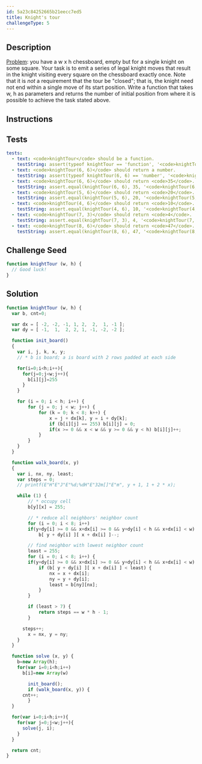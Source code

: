 ```yaml
---
id: 5a23c84252665b21eecc7ed5
title: Knight's tour
challengeType: 5
---
```


## Description
<section id='description'>
<a href="https://en.wikipedia.org/wiki/Knight%27s_tour">Problem</a>: you have a w x h chessboard, empty but for a single knight on some square. Your task is to emit a series of legal knight moves that result in the knight visiting every square on the chessboard exactly once. Note that it is <i>not</i> a requirement that the tour be "closed"; that is, the knight need not end within a single move of its start position.
Write a function that takes w, h as parameters and returns the number of initial position from where it is possible to achieve the task stated above.
</section>

## Instructions
<section id='instructions'>

</section>

## Tests
<section id='tests'>

``` yml
tests:
  - text: <code>knightTour</code> should be a function.
    testString: assert(typeof knightTour == 'function', '<code>knightTour</code> should be a function.');
  - text: <code>knightTour(6, 6)</code> should return a number.
    testString: assert(typeof knightTour(6, 6) == 'number', '<code>knightTour(6, 6)</code> should return a number.');
  - text: <code>knightTour(6, 6)</code> should return <code>35</code>.
    testString: assert.equal(knightTour(6, 6), 35, '<code>knightTour(6, 6)</code> should return <code>35</code>.');
  - text: <code>knightTour(5, 6)</code> should return <code>20</code>.
    testString: assert.equal(knightTour(5, 6), 20, '<code>knightTour(5, 6)</code> should return <code>20</code>.');
  - text: <code>knightTour(4, 6)</code> should return <code>10</code>.
    testString: assert.equal(knightTour(4, 6), 10, '<code>knightTour(4, 6)</code> should return <code>10</code>.');
  - text: <code>knightTour(7, 3)</code> should return <code>4</code>.
    testString: assert.equal(knightTour(7, 3), 4, '<code>knightTour(7, 3)</code> should return <code>4</code>.');
  - text: <code>knightTour(8, 6)</code> should return <code>47</code>.
    testString: assert.equal(knightTour(8, 6), 47, '<code>knightTour(8, 6)</code> should return <code>47</code>.');
```

</section>

## Challenge Seed
<section id='challengeSeed'>
<div id='js-seed'>

```js
function knightTour (w, h) {
  // Good luck!
}
```

</div>
</section>

## Solution
<section id='solution'>

```js
function knightTour (w, h) {
  var b, cnt=0;

  var dx = [ -2, -2, -1, 1, 2,  2,  1, -1 ];
  var dy = [ -1,  1,  2, 2, 1, -1, -2, -2 ];

  function init_board()
  {
  	var i, j, k, x, y;
  	// * b is board; a is board with 2 rows padded at each side

    for(i=0;i<h;i++){
      for(j=0;j<w;j++){
        b[i][j]=255
      }
    }

  	for (i = 0; i < h; i++) {
  		for (j = 0; j < w; j++) {
  			for (k = 0; k < 8; k++) {
  				x = j + dx[k], y = i + dy[k];
  				if (b[i][j] == 255) b[i][j] = 0;
  				if(x >= 0 && x < w && y >= 0 && y < h) b[i][j]++;
  			}
  		}
  	}
  }

  function walk_board(x, y)
  {
  	var i, nx, ny, least;
  	var steps = 0;
  	// printf(E"H"E"J"E"%d;%dH"E"32m[]"E"m", y + 1, 1 + 2 * x);

  	while (1) {
  		// * occupy cell
  		b[y][x] = 255;

  		// * reduce all neighbors' neighbor count
  		for (i = 0; i < 8; i++)
        if(y+dy[i] >= 0 && x+dx[i] >= 0 && y+dy[i] < h && x+dx[i] < w)
  			b[ y + dy[i] ][ x + dx[i] ]--;

  		// find neighbor with lowest neighbor count
  		least = 255;
  		for (i = 0; i < 8; i++) {
        if(y+dy[i] >= 0 && x+dx[i] >= 0 && y+dy[i] < h && x+dx[i] < w)
  			if (b[ y + dy[i] ][ x + dx[i] ] < least) {
  				nx = x + dx[i];
  				ny = y + dy[i];
  				least = b[ny][nx];
  			}
  		}

  		if (least > 7) {
  			return steps == w * h - 1;
  		}

      steps++;
  		x = nx, y = ny;
  	}
  }

  function solve (x, y) {
    b=new Array(h);
    for(var i=0;i<h;i++)
      b[i]=new Array(w)

		init_board();
		if (walk_board(x, y)) {
      cnt++;
		}
  }

  for(var i=0;i<h;i++){
    for(var j=0;j<w;j++){
      solve(j, i);
    }
  }

  return cnt;
}
```

</section>